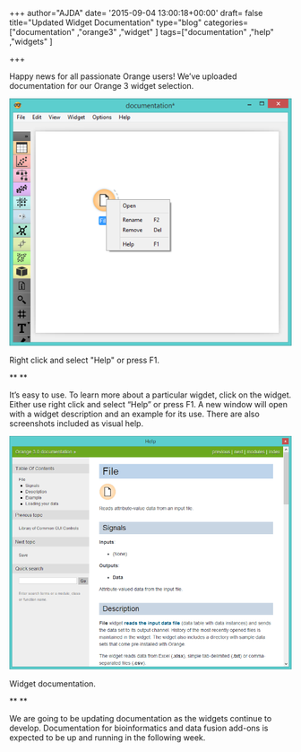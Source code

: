 +++
author="AJDA"
date= '2015-09-04 13:00:18+00:00'
draft= false
title="Updated Widget Documentation"
type="blog"
categories=["documentation" ,"orange3" ,"widget" ]
tags=["documentation" ,"help" ,"widgets" ]

+++

Happy news for all passionate Orange users! We’ve uploaded documentation for our Orange 3 widget selection.



![](/images/2015/09/blog2.png)

Right click and select "Help" or press F1.

** **

It’s easy to use. To learn more about a particular wigdet, click on the widget. Either use right click and select “Help” or press F1. A new window will open with a widget description and an example for its use. There are also screenshots included as visual help.



![](/images/2015/09/blog1.png)

Widget documentation.

** **

We are going to be updating documentation as the widgets continue to develop. Documentation for bioinformatics and data fusion add-ons is expected to be up and running in the following week. 
